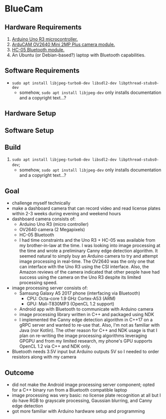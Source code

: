 # BlueCam

## Hardware Requirements
1. [Arduino Uno R3 microcontroller.](https://www.amazon.ca/Elegoo-Board-ATmega328P-ATMEGA16U2-Arduino/dp/B01EWOE0UU/)
2. [ArduCAM OV2640 Mini 2MP Plus camera module.](https://www.amazon.ca/Arducam-Module-Megapixels-Arduino-Mega2560/dp/B012UXNDOY/)
3. [HC-05 Bluetooth module.](https://www.amazon.ca/DSD-TECH-HC-05-Pass-Through-Communication/dp/B01G9KSAF6/)
4. An Ubuntu (or Debian-based?) laptop with Bluetooth capabilities.

## Software Requirements
- `sudo apt install libjpeg-turbo8-dev libsdl2-dev libpthread-stubs0-dev`
    - somehow, `sudo apt install libjpeg-dev` only installs documentation and
      a copyright text...?
## Hardware Setup

## Software Setup

Build
-----
1. `sudo apt install libjpeg-turbo8-dev libsdl2-dev libpthread-stubs0-dev`;
    - somehow, `sudo apt install libjpeg-dev` only installs documentation and
      a copyright text...?

Goal
----
- challenge myself technically
- make a dashboard camera that can record video and read license plates within
  2-3 weeks during evening and weekend hours
- dashboard camera consists of:
    - Arduino Uno R3 (micro controller)
    - OV2640 camera (2 Megapixels)
    - HC-05 Bluetooth
    * I had time constraints and the Uno R3 + HC-05 was available from my
      brother-in-law at the time. I was looking into image processing at the
      time and wrote a preliminary Canny edge detection algorithm. It seemed
      natural to simply buy an Arduino camera to try and attempt image
      processing in real-time. The OV2640 was the only one that can interface
      with the Uno R3 using the CSI interface. Also, the Amazon reviews of the
      camera indicated that other people have had success using the camera on
      the Uno R3 despite its limited processing speed.
- image processing server consists of:
    - Samsung Galaxy A5 2017 phone (interfacing via Bluetooth)
        - CPU: Octa-core 1.9 GHz Cortex-A53 (ARM)
        - GPU: Mali-T830MP3 (OpenCL 1.2 support)
    - Android app with Bluetooth to communicate with Arduino camera
    - image processing library written in C++ and packaged using NDK
    * I implemented the Canny edge detection algorithm in C++17 on a gRPC
      server and wanted to re-use that. Also, I'm not as familiar with Java
      (nor Kotlin). The other reason for C++ and NDK usage is that I plan on
      re-writing the image processing algorithms leveraging GPGPU and from my
      limited research, my phone's GPU supports OpenCL 1.2 via C++ and NDK
      only.
- Bluetooth needs 3.5V input but Arduino outputs 5V so I needed to order
  resistors along with my camera

Outcome
-------
- did not make the Android image processing server component; opted for a C++ binary run from a Bluetooth compatible laptop
- image processing was very basic: no license plate recognition at all but I do have RGB to grayscale processing, Gaussian blurring, and Canny edge detection
- got more familiar with Arduino hardware setup and programming

